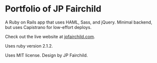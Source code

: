 # Portfolio of JP Fairchild

A Ruby on Rails app that uses HAML, Sass, and jQuery. Minimal backend, but uses Capistrano for low-effort deploys.

Check out the live website at [jpfairchild.com](http://jpfairchild.com/).

Uses ruby version 2.1.2.

Uses MIT license. Design by JP Fairchild.
